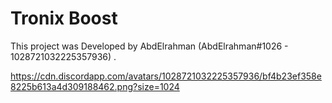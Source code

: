 # Tronix Boost

This project was Developed by AbdElrahman (AbdElrahman#1026 - 1028721032225357936) .

https://cdn.discordapp.com/avatars/1028721032225357936/bf4b23ef358e8225b613a4d309188462.png?size=1024